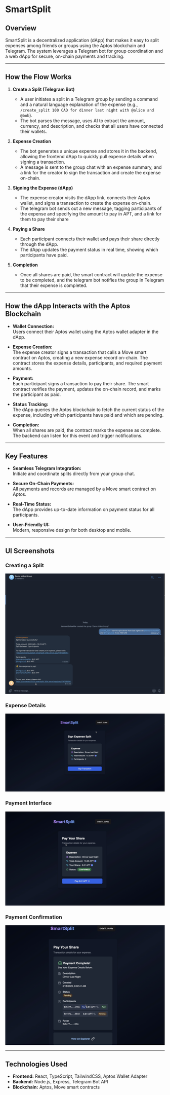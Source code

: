 # SmartSplit

## Overview

SmartSplit is a decentralized application (dApp) that makes it easy to split expenses among friends or groups using the Aptos blockchain and Telegram. The system leverages a Telegram bot for group coordination and a web dApp for secure, on-chain payments and tracking.

---

## How the Flow Works

1. **Create a Split (Telegram Bot)**
   - A user initiates a split in a Telegram group by sending a command and a natural language explanation of the expense (e.g., `/create_split 100 CAD for dinner last night with @alice and @bob`).
   - The bot parses the message, uses AI to extract the amount, currency, and description, and checks that all users have connected their wallets.

2. **Expense Creation**
   - The bot generates a unique expense and stores it in the backend, allowing the frontend dApp to quickly pull expense details when signing a transaction.
   - A message is sent to the group chat with an expense summary, and a link for the creator to sign the transaction and create the expense on-chain.

3. **Signing the Expense (dApp)**
   - The expense creator visits the dApp link, connects their Aptos wallet, and signs a transaction to create the expense on-chain. 
   - The telegram bot sends out a new message, tagging participants of the expense and specifying the amount to pay in APT, and a link for them to pay their share

4. **Paying a Share**
   - Each participant connects their wallet and pays their share directly through the dApp.
   - The dApp updates the payment status in real time, showing which participants have paid.

5. **Completion**
   - Once all shares are paid, the smart contract will update the expense to be completed, and the telegram bot notifies the group in Telegram that their expense is completed.

---

## How the dApp Interacts with the Aptos Blockchain

- **Wallet Connection:**  
  Users connect their Aptos wallet using the Aptos wallet adapter in the dApp.

- **Expense Creation:**  
  The expense creator signs a transaction that calls a Move smart contract on Aptos, creating a new expense record on-chain. The contract stores the expense details, participants, and required payment amounts.

- **Payment:**  
  Each participant signs a transaction to pay their share. The smart contract verifies the payment, updates the on-chain record, and marks the participant as paid.

- **Status Tracking:**  
  The dApp queries the Aptos blockchain to fetch the current status of the expense, including which participants have paid and which are pending.

- **Completion:**  
  When all shares are paid, the contract marks the expense as complete. The backend can listen for this event and trigger notifications.

---

## Key Features

- **Seamless Telegram Integration:**  
  Initiate and coordinate splits directly from your group chat.

- **Secure On-Chain Payments:**  
  All payments and records are managed by a Move smart contract on Aptos.

- **Real-Time Status:**  
  The dApp provides up-to-date information on payment status for all participants.

- **User-Friendly UI:**  
  Modern, responsive design for both desktop and mobile.

---

## UI Screenshots

### Creating a Split
![Creating a Split in Telegram](./images_UI/telegram.png)

### Expense Details
![Expense Details](./images_UI/signingExpenseCreation.png)

### Payment Interface
![Payment Interface](./images_UI/signingpayment.png)

### Payment Confirmation
![Payment Confirmation](./images_UI/paymentcomplete.png)

---

## Technologies Used

- **Frontend:** React, TypeScript, TailwindCSS, Aptos Wallet Adapter
- **Backend:** Node.js, Express, Telegram Bot API
- **Blockchain:** Aptos, Move smart contracts
